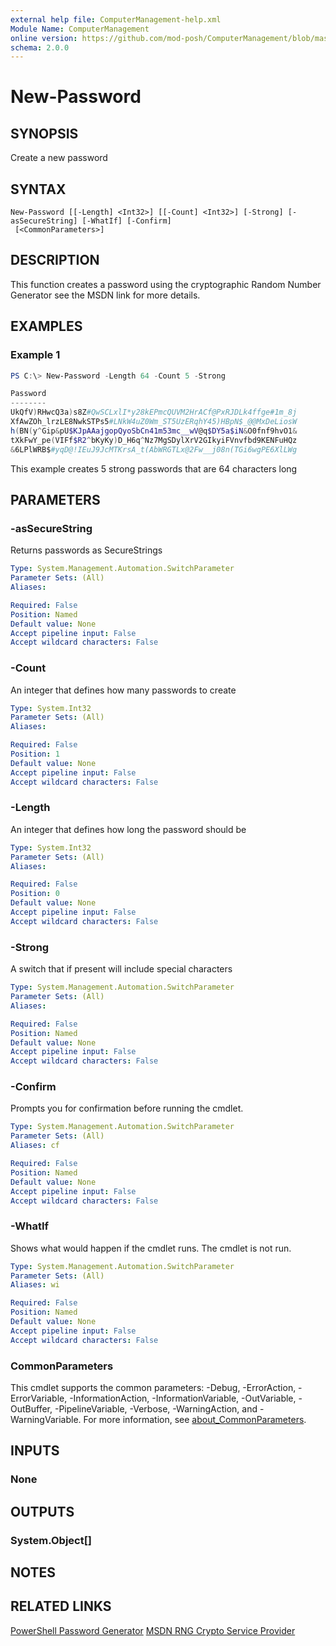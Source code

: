 ```yaml
---
external help file: ComputerManagement-help.xml
Module Name: ComputerManagement
online version: https://github.com/mod-posh/ComputerManagement/blob/master/docs/New-Password#new-password
schema: 2.0.0
---
```


# New-Password

## SYNOPSIS
Create a new password

## SYNTAX

```
New-Password [[-Length] <Int32>] [[-Count] <Int32>] [-Strong] [-asSecureString] [-WhatIf] [-Confirm]
 [<CommonParameters>]
```

## DESCRIPTION
This function creates a password using the cryptographic Random Number Generator
see the MSDN link for more details.

## EXAMPLES

### Example 1
```powershell
PS C:\> New-Password -Length 64 -Count 5 -Strong

Password
--------
UkQfV)RHwcQ3a)s8Z#QwSCLxlI*y28kEPmcQUVM2HrACf@PxRJDLk4ffge#1m_8j
XfAwZOh_lrzLE8NwkSTPs5#LNkW4uZ0Wm_ST5UzERqhY45)HBpN$_@@MxDeLiosW
h(BN(y^Gip&pU$KJpAAajgopQyoSbCn41m53mc__wV@q$DY5a$iN&O0fnf9hvO1&
tXkFwY_pe(VIFf$R2^bKyKy)D_H6q^Nz7MgSDylXrV2GIkyiFVnvfbd9KENFuHQz
&6LPlWRB$#yqD@!IEuJ9JcMTKrsA_t(AbWRGTLx@2Fw__j08n(TGi6wgPE6XlLWg

```

This example creates 5 strong passwords that are 64 characters long

## PARAMETERS

### -asSecureString
Returns passwords as SecureStrings

```yaml
Type: System.Management.Automation.SwitchParameter
Parameter Sets: (All)
Aliases:

Required: False
Position: Named
Default value: None
Accept pipeline input: False
Accept wildcard characters: False
```

### -Count
An integer that defines how many passwords to create

```yaml
Type: System.Int32
Parameter Sets: (All)
Aliases:

Required: False
Position: 1
Default value: None
Accept pipeline input: False
Accept wildcard characters: False
```

### -Length
An integer that defines how long the password should be

```yaml
Type: System.Int32
Parameter Sets: (All)
Aliases:

Required: False
Position: 0
Default value: None
Accept pipeline input: False
Accept wildcard characters: False
```

### -Strong
A switch that if present will include special characters

```yaml
Type: System.Management.Automation.SwitchParameter
Parameter Sets: (All)
Aliases:

Required: False
Position: Named
Default value: None
Accept pipeline input: False
Accept wildcard characters: False
```

### -Confirm
Prompts you for confirmation before running the cmdlet.

```yaml
Type: System.Management.Automation.SwitchParameter
Parameter Sets: (All)
Aliases: cf

Required: False
Position: Named
Default value: None
Accept pipeline input: False
Accept wildcard characters: False
```

### -WhatIf
Shows what would happen if the cmdlet runs.
The cmdlet is not run.

```yaml
Type: System.Management.Automation.SwitchParameter
Parameter Sets: (All)
Aliases: wi

Required: False
Position: Named
Default value: None
Accept pipeline input: False
Accept wildcard characters: False
```

### CommonParameters
This cmdlet supports the common parameters: -Debug, -ErrorAction, -ErrorVariable, -InformationAction, -InformationVariable, -OutVariable, -OutBuffer, -PipelineVariable, -Verbose, -WarningAction, and -WarningVariable. For more information, see [about_CommonParameters](http://go.microsoft.com/fwlink/?LinkID=113216).

## INPUTS

### None

## OUTPUTS

### System.Object[]

## NOTES

## RELATED LINKS
[PowerShell Password Generator](http://www.peterprovost.org/blog/2007/06/22/Quick-n-Dirty-PowerShell-Password-Generator/)
[MSDN RNG Crypto Service Provider](http://msdn.microsoft.com/en-us/library/system.security.cryptography.rngcryptoserviceprovider.aspx)
